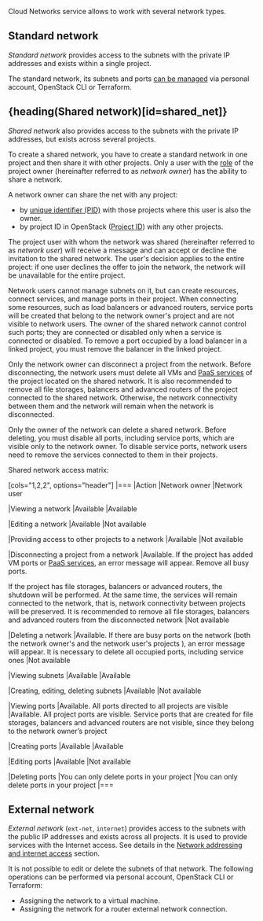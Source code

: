 Cloud Networks service allows to work with several network types.

## Standard network

_Standard network_ provides access to the subnets with the private IP addresses and exists within a single project.

The standard network, its subnets and ports [can be managed](../../service-management/) via personal account, OpenStack CLI or Terraform.

## {heading(Shared network)[id=shared_net]}

_Shared network_ also provides access to the subnets with the private IP addresses, but exists across several projects.

To create a shared network, you have to create a standard network in one project and then share it with other projects. Only a user with the [role](/en/tools-for-using-services/account/concepts/rolesandpermissions) of the project owner (hereinafter referred to as _network owner_) has the ability to share a network.

A network owner can share the net with any project:

- by [unique identifier (PID)](/en/tools-for-using-services/account/service-management/project-settings/manage#getting_the_project_id) with those projects where this user is also the owner.
- by project ID in OpenStack ([Project ID](/en/tools-for-using-services/api/rest-api/endpoints#getting_project_id)) with any other projects.

The project user with whom the network was shared (hereinafter referred to as _network user_) will receive a message and can accept or decline the invitation to the shared network. The user's decision applies to the entire project: if one user declines the offer to join the network, the network will be unavailable for the entire project.

Network users cannot manage subnets on it, but can create resources, connect services, and manage ports in their project. When connecting some resources, such as load balancers or advanced routers, service ports will be created that belong to the network owner's project and are not visible to network users. The owner of the shared network cannot control such ports; they are connected or disabled only when a service is connected or disabled. To remove a port occupied by a load balancer in a linked project, you must remove the balancer in the linked project.

Only the network owner can disconnect a project from the network. Before disconnecting, the network users must delete all VMs and [PaaS services](/en/intro/start/concepts/architecture) of the project located on the shared network. It is also recommended to remove all file storages, balancers and advanced routers of the project connected to the shared network. Otherwise, the network connectivity between them and the network will remain when the network is disconnected.

Only the owner of the network can delete a shared network. Before deleting, you must disable all ports, including service ports, which are visible only to the network owner. To disable service ports, network users need to remove the services connected to them in their projects.

Shared network access matrix:

[cols="1,2,2", options="header"]
|===
|Action
|Network owner
|Network user

|Viewing a network
|Available
|Available

|Editing a network
|Available
|Not available

|Providing access to other projects to a network
|Available
|Not available

|Disconnecting a project from a network
|Available. If the project has added VM ports or [PaaS services](/en/intro/start/concepts/architecture), an error message will appear. Remove all busy ports.

If the project has file storages, balancers or advanced routers, the shutdown will be performed. At the same time, the services will remain connected to the network, that is, network connectivity between projects will be preserved. It is recommended to remove all file storages, balancers and advanced routers from the disconnected network
|Not available

|Deleting a network
|Available. If there are busy ports on the network (both the network owner's and the network user's projects ), an error message will appear. It is necessary to delete all occupied ports, including service ones
|Not available

|Viewing subnets
|Available
|Available

|Creating, editing, deleting subnets
|Available
|Not available

|Viewing ports
|Available. All ports directed to all projects are visible
|Available. All project ports are visible. Service ports that are created for file storages, balancers and advanced routers are not visible, since they belong to the network owner’s project

|Creating ports
|Available
|Available

|Editing ports
|Available
|Not available

|Deleting ports
|You can only delete ports in your project
|You can only delete ports in your project
|===

## External network

_External network_ (`ext-net`, `internet`) provides access to the subnets with the public IP addresses and exists across all projects. It is used to provide services with the Internet access. See details in the [Network addressing and internet access](../ips-and-inet) section.

It is not possible to edit or delete the subnets of that network. The following operations can be performed via personal account, OpenStack CLI or Terraform:

- Assigning the network to a virtual machine.
- Assigning the network for a router external network connection.
